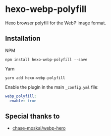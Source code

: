 # hexo-webp-polyfill
Hexo browser polyfill for the WebP image format.

## Installation
NPM
```
npm install hexo-webp-polyfill --save
```

Yarn
```
yarn add hexo-webp-polyfill
```

Enable the plugin in the main ``_config.yml`` file:
```yaml
webp_polyfill:
  enable: true
```

## Special thanks to
* [chase-moskal/webp-hero](https://github.com/chase-moskal/webp-hero)
